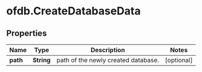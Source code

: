 # ofdb.CreateDatabaseData

## Properties

Name | Type | Description | Notes
------------ | ------------- | ------------- | -------------
**path** | **String** | path of the newly created database. | [optional] 


